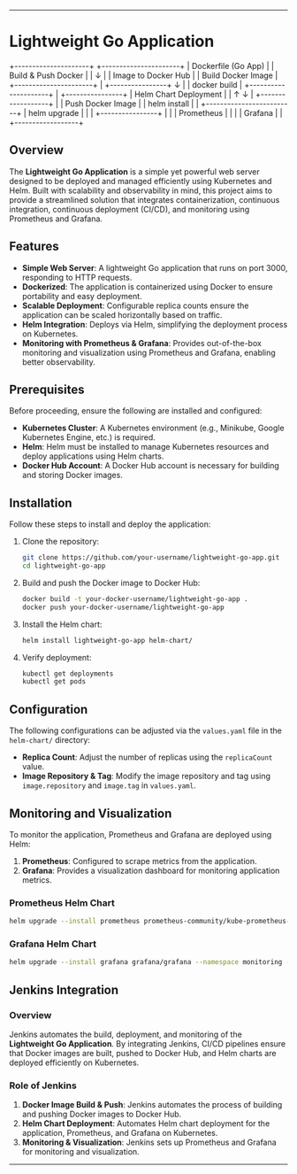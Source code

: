 

---

# Lightweight Go Application
  +---------------------+      +----------------------+
  | Dockerfile (Go App)   |      | Build & Push Docker  |
  |                     ↓    |      | Image to Docker Hub  |
  | Build Docker Image    |      +----------------------+
  |     +----------------+     ↓
  |     | docker build    |    +---------------------+
  |     +----------------+    | Helm Chart Deployment |
  |     ↑                   ↓   | +------------------+ |
  | Push Docker Image       |   | helm install       | |
  +-------------------------+   | helm upgrade       | |
                                  | +----------------+ |
                                  | | Prometheus      | |
                                  | | Grafana          | |
                                  +------------------+

## Overview

The **Lightweight Go Application** is a simple yet powerful web server designed to be deployed and managed efficiently using Kubernetes and Helm. Built with scalability and observability in mind, this project aims to provide a streamlined solution that integrates containerization, continuous integration, continuous deployment (CI/CD), and monitoring using Prometheus and Grafana.

## Features

- **Simple Web Server**: A lightweight Go application that runs on port 3000, responding to HTTP requests.
- **Dockerized**: The application is containerized using Docker to ensure portability and easy deployment.
- **Scalable Deployment**: Configurable replica counts ensure the application can be scaled horizontally based on traffic.
- **Helm Integration**: Deploys via Helm, simplifying the deployment process on Kubernetes.
- **Monitoring with Prometheus & Grafana**: Provides out-of-the-box monitoring and visualization using Prometheus and Grafana, enabling better observability.

## Prerequisites

Before proceeding, ensure the following are installed and configured:

- **Kubernetes Cluster**: A Kubernetes environment (e.g., Minikube, Google Kubernetes Engine, etc.) is required.
- **Helm**: Helm must be installed to manage Kubernetes resources and deploy applications using Helm charts.
- **Docker Hub Account**: A Docker Hub account is necessary for building and storing Docker images.

## Installation

Follow these steps to install and deploy the application:

1. Clone the repository:
   ```sh
   git clone https://github.com/your-username/lightweight-go-app.git
   cd lightweight-go-app
   ```

2. Build and push the Docker image to Docker Hub:
   ```sh
   docker build -t your-docker-username/lightweight-go-app .
   docker push your-docker-username/lightweight-go-app
   ```

3. Install the Helm chart:
   ```sh
   helm install lightweight-go-app helm-chart/
   ```

4. Verify deployment:
   ```sh
   kubectl get deployments
   kubectl get pods
   ```

## Configuration

The following configurations can be adjusted via the `values.yaml` file in the `helm-chart/` directory:

- **Replica Count**: Adjust the number of replicas using the `replicaCount` value.
- **Image Repository & Tag**: Modify the image repository and tag using `image.repository` and `image.tag` in `values.yaml`.

## Monitoring and Visualization

To monitor the application, Prometheus and Grafana are deployed using Helm:

1. **Prometheus**: Configured to scrape metrics from the application.
2. **Grafana**: Provides a visualization dashboard for monitoring application metrics.

### Prometheus Helm Chart
```sh
helm upgrade --install prometheus prometheus-community/kube-prometheus-stack --namespace monitoring --create-namespace
```

### Grafana Helm Chart
```sh
helm upgrade --install grafana grafana/grafana --namespace monitoring --set adminPassword=myadminpassword
```

## Jenkins Integration

### Overview

Jenkins automates the build, deployment, and monitoring of the **Lightweight Go Application**. By integrating Jenkins, CI/CD pipelines ensure that Docker images are built, pushed to Docker Hub, and Helm charts are deployed efficiently on Kubernetes.

### Role of Jenkins

1. **Docker Image Build & Push**: Jenkins automates the process of building and pushing Docker images to Docker Hub.
2. **Helm Chart Deployment**: Automates Helm chart deployment for the application, Prometheus, and Grafana on Kubernetes.
3. **Monitoring & Visualization**: Jenkins sets up Prometheus and Grafana for monitoring and visualization.

---

